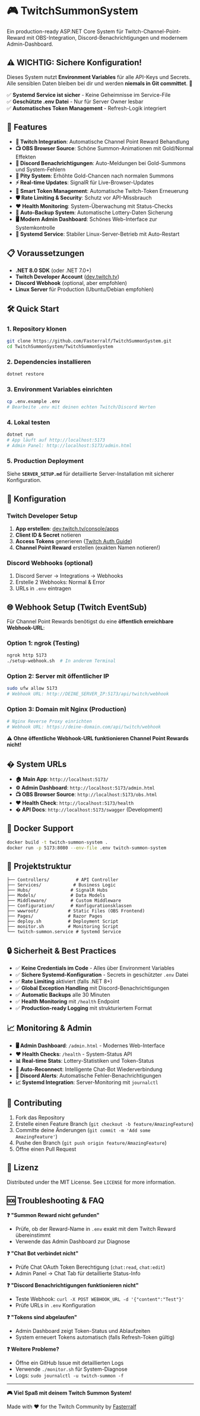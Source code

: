 # 🎮 TwitchSummonSystem

Ein production-ready ASP.NET Core System für Twitch-Channel-Point-Reward mit OBS-Integration, Discord-Benachrichtigungen und modernem Admin-Dashboard.

## ⚠️ **WICHTIG: Sichere Konfiguration!**

Dieses System nutzt **Environment Variables** für alle API-Keys und Secrets. Alle sensiblen Daten bleiben bei dir und werden **niemals in Git committet**. 🔐

✅ **Systemd Service ist sicher** - Keine Geheimnisse im Service-File  
✅ **Geschützte .env Datei** - Nur für Server Owner lesbar  
✅ **Automatisches Token Management** - Refresh-Logik integriert

## 🚀 Features

- **🎁 Twitch Integration**: Automatische Channel Point Reward Behandlung
- **📺 OBS Browser Source**: Schöne Summon-Animationen mit Gold/Normal Effekten  
- **📱 Discord Benachrichtigungen**: Auto-Meldungen bei Gold-Summons und System-Fehlern
- **🎯 Pity System**: Erhöhte Gold-Chancen nach normalen Summons
- **⚡ Real-time Updates**: SignalR für Live-Browser-Updates
- **🔄 Smart Token Management**: Automatische Twitch-Token Erneuerung
- **🛡️ Rate Limiting & Security**: Schutz vor API-Missbrauch
- **❤️ Health Monitoring**: System-Überwachung mit Status-Checks
- **💾 Auto-Backup System**: Automatische Lottery-Daten Sicherung
- **🖥️ Modern Admin Dashboard**: Schönes Web-Interface zur Systemkontrolle
- **🔧 Systemd Service**: Stabiler Linux-Server-Betrieb mit Auto-Restart

## 📋 Voraussetzungen

- **.NET 8.0 SDK** (oder .NET 7.0+)
- **Twitch Developer Account** ([dev.twitch.tv](https://dev.twitch.tv))
- **Discord Webhook** (optional, aber empfohlen)
- **Linux Server** für Production (Ubuntu/Debian empfohlen)

## 🛠️ Quick Start

### **1. Repository klonen**
```bash
git clone https://github.com/Fasterralf/TwitchSummonSystem.git
cd TwitchSummonSystem/TwitchSummonSystem
```

### **2. Dependencies installieren**
```bash
dotnet restore
```

### **3. Environment Variables einrichten**
```bash
cp .env.example .env
# Bearbeite .env mit deinen echten Twitch/Discord Werten
```

### **4. Lokal testen**
```bash
dotnet run
# App läuft auf http://localhost:5173
# Admin Panel: http://localhost:5173/admin.html
```

### **5. Production Deployment**
Siehe **`SERVER_SETUP.md`** für detaillierte Server-Installation mit sicherer Konfiguration.

## 🔧 Konfiguration

### Twitch Developer Setup
1. **App erstellen**: [dev.twitch.tv/console/apps](https://dev.twitch.tv/console/apps)
2. **Client ID & Secret** notieren
3. **Access Tokens** generieren ([Twitch Auth Guide](https://dev.twitch.tv/docs/authentication))
4. **Channel Point Reward** erstellen (exakten Namen notieren!)

### Discord Webhooks (optional)
1. Discord Server → Integrations → Webhooks
2. Erstelle 2 Webhooks: Normal & Error
3. URLs in `.env` eintragen

## 🌐 Webhook Setup (Twitch EventSub)

Für Channel Point Rewards benötigst du eine **öffentlich erreichbare Webhook-URL**:

### **Option 1: ngrok (Testing)**
```bash
ngrok http 5173
./setup-webhook.sh  # In anderem Terminal
```

### **Option 2: Server mit öffentlicher IP**
```bash
sudo ufw allow 5173
# Webhook URL: http://DEINE_SERVER_IP:5173/api/twitch/webhook
```

### **Option 3: Domain mit Nginx (Production)**
```bash
# Nginx Reverse Proxy einrichten
# Webhook URL: https://deine-domain.com/api/twitch/webhook
```

⚠️ **Ohne öffentliche Webhook-URL funktionieren Channel Point Rewards nicht!**

## � System URLs

- **🏠 Main App**: `http://localhost:5173/`
- **⚙️ Admin Dashboard**: `http://localhost:5173/admin.html`
- **📺 OBS Browser Source**: `http://localhost:5173/obs.html`  
- **❤️ Health Check**: `http://localhost:5173/health`
- **� API Docs**: `http://localhost:5173/swagger` (Development)

## 🐳 Docker Support

```bash
docker build -t twitch-summon-system .
docker run -p 5173:8080 --env-file .env twitch-summon-system
```

## 📁 Projektstruktur

```
├── Controllers/          # API Controller
├── Services/            # Business Logic  
├── Hubs/               # SignalR Hubs
├── Models/             # Data Models
├── Middleware/         # Custom Middleware
├── Configuration/      # Konfigurationsklassen
├── wwwroot/           # Static Files (OBS Frontend)
├── Pages/             # Razor Pages
├── deploy.sh          # Deployment Script
├── monitor.sh         # Monitoring Script
└── twitch-summon.service # Systemd Service
```

## 🔒 Sicherheit & Best Practices

- ✅ **Keine Credentials im Code** - Alles über Environment Variables
- ✅ **Sichere Systemd-Konfiguration** - Secrets in geschützter `.env` Datei
- ✅ **Rate Limiting** aktiviert (falls .NET 8+)
- ✅ **Global Exception Handling** mit Discord-Benachrichtigungen
- ✅ **Automatic Backups** alle 30 Minuten
- ✅ **Health Monitoring** mit `/health` Endpoint
- ✅ **Production-ready Logging** mit strukturiertem Format

## 📈 Monitoring & Admin

- **🖥️ Admin Dashboard**: `/admin.html` - Modernes Web-Interface
- **❤️ Health Checks**: `/health` - System-Status API
- **📊 Real-time Stats**: Lottery-Statistiken und Token-Status
- **🔄 Auto-Reconnect**: Intelligente Chat-Bot Wiederverbindung
- **📱 Discord Alerts**: Automatische Fehler-Benachrichtigungen
- **📈 Systemd Integration**: Server-Monitoring mit `journalctl`

## 🤝 Contributing

1. Fork das Repository
2. Erstelle einen Feature Branch (`git checkout -b feature/AmazingFeature`)
3. Committe deine Änderungen (`git commit -m 'Add some AmazingFeature'`)
4. Pushe den Branch (`git push origin feature/AmazingFeature`)
5. Öffne einen Pull Request

## 📄 Lizenz

Distributed under the MIT License. See `LICENSE` for more information.

## 🆘 Troubleshooting & FAQ

**❓ "Summon Reward nicht gefunden"**
- Prüfe, ob der Reward-Name in `.env` exakt mit dem Twitch Reward übereinstimmt
- Verwende das Admin Dashboard zur Diagnose

**❓ "Chat Bot verbindet nicht"**  
- Prüfe Chat OAuth Token Berechtigung (`chat:read`, `chat:edit`)
- Admin Panel → Chat Tab für detaillierte Status-Info

**❓ "Discord Benachrichtigungen funktionieren nicht"**
- Teste Webhook: `curl -X POST WEBHOOK_URL -d '{"content":"Test"}'`
- Prüfe URLs in `.env` Konfiguration

**❓ "Tokens sind abgelaufen"**
- Admin Dashboard zeigt Token-Status und Ablaufzeiten
- System erneuert Tokens automatisch (falls Refresh-Token gültig)

**❓ Weitere Probleme?**
- Öffne ein GitHub Issue mit detaillierten Logs
- Verwende `./monitor.sh` für System-Diagnose
- Logs: `sudo journalctl -u twitch-summon -f`

---

**🎮 Viel Spaß mit deinem Twitch Summon System!** 

Made with ❤️ for the Twitch Community by [Fasterralf](https://github.com/Fasterralf)
